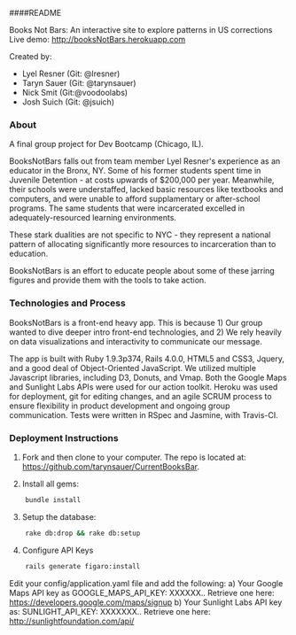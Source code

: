 ####README

Books Not Bars: An interactive site to explore patterns in US corrections
Live demo: http://booksNotBars.herokuapp.com

Created by:
* Lyel Resner (Git: @lresner)
* Taryn Sauer (Git: @tarynsauer)
* Nick Smit (Git:@voodoolabs)
* Josh Suich (Git: @jsuich)

### About

A final group project for Dev Bootcamp (Chicago, IL).

BooksNotBars falls out from team member Lyel Resner's experience as an educator in the Bronx, NY.  Some of his former students spent time in Juvenile Detention - at costs upwards of $200,000 per year.  Meanwhile, their schools were understaffed, lacked basic resources like textbooks and computers, and were unable to afford supplamentary or after-school programs. The same students that were incarcerated excelled in adequately-resourced learning environments.

These stark dualities are not specific to NYC - they represent a national pattern of allocating significantly more resources to incarceration than to education.

BooksNotBars is an effort to educate people about some of these jarring figures and provide them with the tools to take action.

### Technologies and Process

BooksNotBars is a front-end heavy app. This is because 1) Our group wanted to dive deeper intro front-end technologies, and 2) We rely heavily on data visualizations and interactivity to communicate our message.

The app is built with Ruby 1.9.3p374, Rails 4.0.0, HTML5 and CSS3, Jquery, and a good deal of Object-Oriented JavaScript. We utilized multiple Javascript libraries, including D3, Donuts, and Vmap. Both the Google Maps and Sunlight Labs APIs were used for our action toolkit. Heroku was used for deployment, git for editing changes, and an agile SCRUM process to ensure flexibility in product development and ongoing group communication.  Tests were written in RSpec and Jasmine, with Travis-CI.



### Deployment Instructions


1. Fork and then clone to your computer.  The repo is located at: https://github.com/tarynsauer/CurrentBooksBar.

2. Install all gems:
```bash
    bundle install
```

3. Setup the database:
```bash
    rake db:drop && rake db:setup
```

4. Configure API Keys
```bash
    rails generate figaro:install
```
Edit your config/application.yaml file and add the following:
  a) Your Google Maps API key as GOOGLE_MAPS_API_KEY: XXXXXX..
     Retrieve one here: https://developers.google.com/maps/signup
  b) Your Sunlight Labs API key as: SUNLIGHT_API_KEY: XXXXXXX..
     Retrieve one here: http://sunlightfoundation.com/api/









